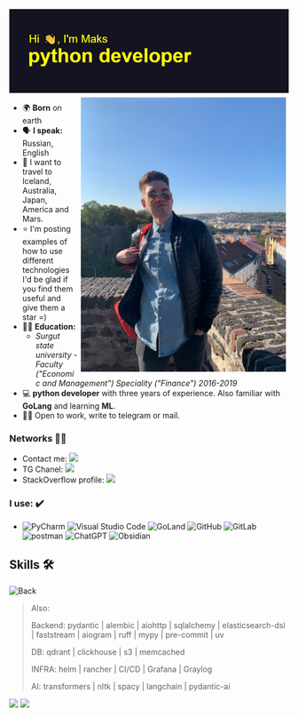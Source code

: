 <img src="https://github.com/xodiumx/xodiumx/blob/main/new_header.png" alt="header">

<div class="container">
<img src="https://raw.githubusercontent.com/xodiumx/xodiumx/main/photo.JPG" width="370" alt="Иллюстрация" align="right" vspace="5" hspace="5">
</div>

* 🌍 **Born** on earth
* 🗣 **I speak:** Russian, English
* 🚀 I want to travel to Iceland, Australia, Japan, America and Mars.
* ⭐ I'm posting examples of how to use different technologies I'd be glad if you find them useful and give them a star =)
* 👨‍🎓 **Education:**
    + *Surgut state university - Faculty ("Economic and Management") Speciality ("Finance") 2016-2019*
* 💻 **python developer** with three years of experience. Also familiar with **GoLang** and learning **ML**.
* 🙋‍♂️ Open to work, write to telegram or mail.

### Networks 👨‍💻

- Contact me: [![](https://img.shields.io/badge/Telegram-000000?style=for-the-badge&logo=telegram&logoColor=white)](https://t.me/axlekseev)
- TG Chanel: [![](https://img.shields.io/badge/Telegram-000000?style=for-the-badge&logo=telegram&logoColor=white)](https://t.me/iprogu)
- StackOverflow profile: [![](https://img.shields.io/badge/-Stackoverflow-000000?style=for-the-badge&logo=stack-overflow&logoColor=white)](https://ru.stackoverflow.com/users/516938/maksim-alekseev)
    
### I use: ✔️

- ![PyCharm](https://img.shields.io/badge/pycharm-143?style=for-the-badge&logo=pycharm&logoColor=white&color=black) ![Visual Studio Code](https://img.shields.io/badge/Visual%20Studio%20Code-000000?style=for-the-badge&logo=visual-studio-code&logoColor=white) ![GoLand](https://img.shields.io/badge/GoLand-0f0f0f?&style=for-the-badge&logo=goland&logoColor=white) ![GitHub](https://img.shields.io/badge/github-000000?style=for-the-badge&logo=github&logoColor=white) ![GitLab](https://img.shields.io/badge/gitlab-000000?style=for-the-badge&logo=gitlab&logoColor=orange) ![postman](https://img.shields.io/badge/Postman-000000?style=for-the-badge&logo=Postman&logoColor=white) ![ChatGPT](https://img.shields.io/badge/chatGPT-000000?style=for-the-badge&logo=openai&logoColor=white) ![Obsidian](https://img.shields.io/badge/Obsidian-000000?style=for-the-badge&logo=obsidian&logoColor=white)

## Skills 🛠️

![Back](https://skillicons.dev/icons?i=python,golang,fastapi,django,flask,sklearn,pytorch,postgresql,elasticsearch,redis,mongodb,linux,nginx,docker,kubernetes,kafka,rabbitmq,grafana,prometheus,js,vue,nuxt,git)

> Also:
> 
> Backend: pydantic | alembic | aiohttp | sqlalchemy | elasticsearch-dsl | faststream | aiogram | ruff | mypy | pre-commit | uv
> 
> DB: qdrant | clickhouse | s3 | memcached
>
> INFRA: helm | rancher | CI/CD | Grafana | Graylog
>
> AI: transformers | nltk | spacy | langchain | pydantic-ai

![](https://leetcard.jacoblin.cool/oxdium?theme=radical)
![](https://github-readme-stats-5han-git-master-xodiumxs-projects.vercel.app/api/top-langs/?username=xodiumx&hide=javascript,html,Jupyter%20Notebook,Mustache,CSS,SCSS,Vue,TypeScript&theme=radical&layout=compact)
